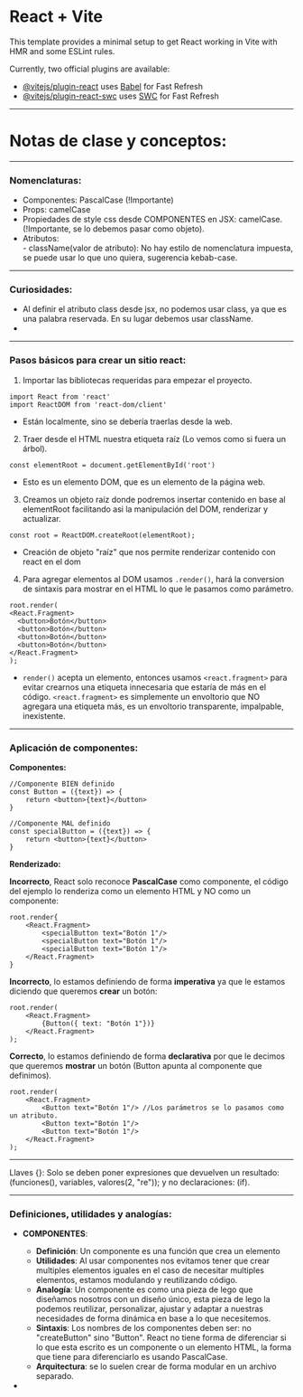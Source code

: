 # React + Vite

This template provides a minimal setup to get React working in Vite with HMR and some ESLint rules.

Currently, two official plugins are available:

- [@vitejs/plugin-react](https://github.com/vitejs/vite-plugin-react/blob/main/packages/plugin-react/README.md) uses [Babel](https://babeljs.io/) for Fast Refresh
- [@vitejs/plugin-react-swc](https://github.com/vitejs/vite-plugin-react-swc) uses [SWC](https://swc.rs/) for Fast Refresh


---------------------------------------------------------------------------------

# Notas de clase y conceptos:

---------------------------------------------------------------------------------
### Nomenclaturas:
- Componentes: PascalCase (!Importante)
- Props: camelCase
- Propiedades de style css desde COMPONENTES en JSX: camelCase. (!Importante, se lo debemos pasar como objeto).
- Atributos:</br>
      - className(valor de atributo): No hay estilo de nomenclatura impuesta, se puede usar lo que uno quiera, sugerencia kebab-case.

---------------------------------------------------------------------------------
### Curiosidades:
- Al definir el atributo class desde jsx, no podemos usar class, ya que es una palabra reservada. En su lugar debemos usar className.
- 

---------------------------------------------------------------------------------
### Pasos básicos para crear un sitio react:

1) Importar las bibliotecas requeridas para empezar el proyecto.
```
import React from 'react'
import ReactDOM from 'react-dom/client'
```
   * Están localmente, sino se debería traerlas desde la web.

2) Traer desde el HTML nuestra etiqueta raíz (Lo vemos como si fuera un árbol).
```
const elementRoot = document.getElementById('root')
```
   * Esto es un elemento DOM, que es un elemento de la página web.

3) Creamos un objeto raíz donde podremos insertar contenido en base al elementRoot facilitando asi la manipulación del DOM, renderizar y actualizar.
```
const root = ReactDOM.createRoot(elementRoot);
```
   * Creación de objeto "raíz" que nos permite renderizar contenido con react en el dom

4) Para agregar elementos al DOM usamos ```.render()```, hará la conversion de sintaxis para mostrar en el HTML lo que le pasamos como parámetro.
```
root.render(
<React.Fragment> 
  <button>Botón</button>
  <button>Botón</button>
  <button>Botón</button>
  <button>Botón</button>
</React.Fragment>
);
```
   * ```render()``` acepta un elemento, entonces usamos ```<react.fragment>``` para evitar crearnos una etiqueta innecesaria que estaría de más en el código. ```<react.fragment>``` es simplemente un envoltorio que NO agregara una etiqueta más, es un envoltorio transparente, impalpable, inexistente.

---------------------------------------------------------------------------------
### Aplicación de componentes:
**Componentes:**
```
//Componente BIEN definido
const Button = ({text}) => {
    return <button>{text}</button>
}

//Componente MAL definido
const specialButton = ({text}) => {
    return <button>{text}</button>
}
```

**Renderizado:**

**Incorrecto**, React solo reconoce **PascalCase** como componente, el código del ejemplo lo renderiza como un elemento HTML y NO como un componente:
```
root.render{
    <React.Fragment>
        <specialButton text="Botón 1"/>
        <specialButton text="Botón 1"/>
        <specialButton text="Botón 1"/>
    </React.Fragment>
}
```

**Incorrecto**, lo estamos definiendo de forma **imperativa** ya que le estamos diciendo que queremos **crear** un botón:
```
root.render(
    <React.Fragment> 
        {Button({ text: "Botón 1"})}
    </React.Fragment>
);
```

**Correcto**, lo estamos definiendo de forma **declarativa** por que le decimos que queremos **mostrar** un botón (Button apunta al componente que definimos).
```
root.render(
    <React.Fragment> 
        <Button text="Botón 1"/> //Los parámetros se lo pasamos como un atributo.
        <Button text="Botón 1"/>
        <Button text="Botón 1"/>
    </React.Fragment>
);
```

---------------------------------------------------------------------------------
Llaves {}:
Solo se deben poner expresiones que devuelven un resultado: (funciones(), variables, valores(2, "re")); y no declaraciones: (if).


---------------------------------------------------------------------------------
### Definiciones, utilidades y analogías:

- **COMPONENTES**:
    - **Definición**: Un componente es una función que crea un elemento 
    - **Utilidades**: Al usar componentes nos evitamos tener que crear multiples elementos iguales en el caso de necesitar multiples elementos, estamos modulando y reutilizando código.
    - **Analogía**: Un componente es como una pieza de lego que diseñamos nosotros con un diseño único, esta pieza de lego la podemos reutilizar, personalizar, ajustar y adaptar a nuestras necesidades de forma dinámica en base a lo que necesitemos.
    - **Sintaxis**: Los nombres de los componentes deben ser: no "createButton" sino "Button".
    React no tiene forma de diferenciar si lo que esta escrito es un componente o un elemento HTML, la forma que tiene para diferenciarlo es usando PascalCase.
    - **Arquitectura**: se lo suelen crear de forma modular en un archivo separado.

- 
